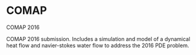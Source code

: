 # COMAP
COMAP 2016

COMAP 2016 submission. Includes a simulation and model of a dynamical heat flow and navier-stokes water flow to address the 2016 PDE problem.
